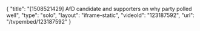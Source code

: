 {
    "title": "[1508521429] AfD candidate and supporters on why party polled well",
    "type": "solo",
    "layout": "iframe-static",
    "videoId": "123187592",
    "url": "\/tvpembed\/123187592"
}